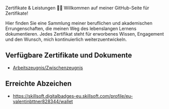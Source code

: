 Zertifikate & Leistungen 📜✨
Willkommen auf meiner GitHub-Seite für Zertifikate!

Hier finden Sie eine Sammlung meiner beruflichen und akademischen Errungenschaften, die meinen Weg des lebenslangen Lernens dokumentieren. Jedes Zertifikat steht für erworbenes Wissen, Engagement und den Wunsch, mich kontinuierlich weiterzuentwickeln. 


## Verfügbare Zertifikate und Dokumente

- [Arbeitszeugnis/Zwischenzeugnis](Vorstellung/Arbeitszeugnis_Zwischenzeugnis.pdf)

## Erreichte Abzeichen

- https://skillsoft.digitalbadges-eu.skillsoft.com/profile/eu-valentinbttner828344/wallet
